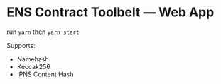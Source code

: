 # ENS Contract Toolbelt — Web App

run `yarn` then `yarn start`

Supports:

- Namehash
- Keccak256
- IPNS Content Hash
